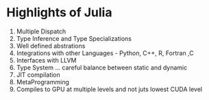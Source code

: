 # Highlights of Julia

1. Multiple Dispatch
2. Type Inference and Type Specializations
3. Well defined abstrations
4. Integrations with other Languages - Python, C++, R, Fortran ,C
5. Interfaces with LLVM
6. Type System ... careful balance between static and dynamic
7. JIT compilation
8. MetaProgramming
9. Compiles to GPU at multiple levels and not juts lowest CUDA level 